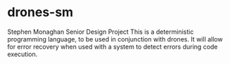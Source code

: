 # drones-sm
Stephen Monaghan Senior Design Project
This is a deterministic programming language, to be used in conjunction with drones.  It will allow for error recovery when used with a system to detect errors during code execution.
